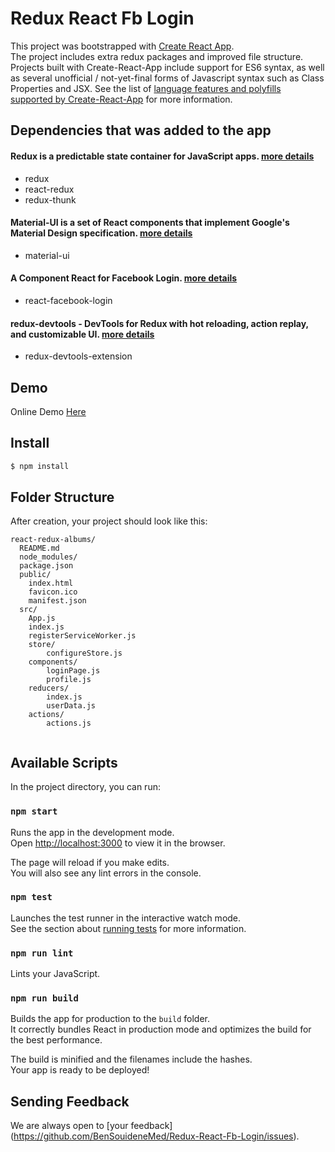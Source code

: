 # Redux React Fb Login
This project was bootstrapped with [Create React App](https://github.com/facebookincubator/create-react-app).<br>
The project includes extra redux packages and improved file structure.
Projects built with Create-React-App include support for ES6 syntax,
 as well as several unofficial / not-yet-final forms of Javascript syntax such as Class Properties and JSX.
 See the list of [language features and polyfills supported by Create-React-App](https://github.com/facebookincubator/create-react-app/blob/master/packages/react-scripts/template/README.md#supported-language-features-and-polyfills) for more information.

## Dependencies that was added to the app
#### Redux is a predictable state container for JavaScript apps. [more details](https://redux.js.org/)
- redux
- react-redux
- redux-thunk
#### Material-UI is a set of React components that implement Google's Material Design specification. [more details](http://www.material-ui.com)
- material-ui
#### A Component React for Facebook Login. [more details](https://www.npmjs.com/package/react-facebook-login)
- react-facebook-login
#### redux-devtools - DevTools for Redux with hot reloading, action replay, and customizable UI. [more details](http://extension.remotedev.io/)

- redux-devtools-extension

## Demo 
Online Demo [Here](https://redux-fb-login.herokuapp.com/)

## Install
```sh
$ npm install
```

## Folder Structure

After creation, your project should look like this:

```
react-redux-albums/
  README.md
  node_modules/
  package.json
  public/
    index.html
    favicon.ico
	manifest.json
  src/
    App.js
    index.js
    registerServiceWorker.js
	store/
		configureStore.js
	components/
		loginPage.js
		profile.js
	reducers/
		index.js
		userData.js
	actions/
		actions.js
		
```

## Available Scripts

In the project directory, you can run:

### `npm start`

Runs the app in the development mode.<br>
Open [http://localhost:3000](http://localhost:3000) to view it in the browser.

The page will reload if you make edits.<br>
You will also see any lint errors in the console.

### `npm test`

Launches the test runner in the interactive watch mode.<br>
See the section about [running tests](#running-tests) for more information.

### `npm run lint`
Lints your JavaScript.

### `npm run build`

Builds the app for production to the `build` folder.<br>
It correctly bundles React in production mode and optimizes the build for the best performance.

The build is minified and the filenames include the hashes.<br>
Your app is ready to be deployed!

## Sending Feedback

We are always open to [your feedback] (https://github.com/BenSouideneMed/Redux-React-Fb-Login/issues).

